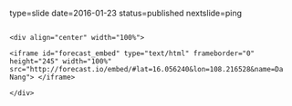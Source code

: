 type=slide
date=2016-01-23
status=published
nextslide=ping
~~~~~~

<div align="center" width="100%">

<iframe id="forecast_embed" type="text/html" frameborder="0" height="245" width="100%" src="http://forecast.io/embed/#lat=16.056240&lon=108.216528&name=Da Nang"> </iframe>
 
</div>

